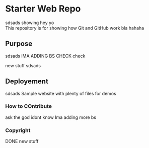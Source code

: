 # Starter Web Repo
sdsads
showing
hey yo			
This repository is for showing how Git and GitHub work
bla
hahaha
## Purpose
sdsads
iMA ADDING BS
CHECK check

new stuff
sdsads
## Deployement
sdsads
Sample website with plenty of files for demos

### How to COntribute
ask the god
idont know
Ima adding more bs


### Copyright
DONE
new stuff
